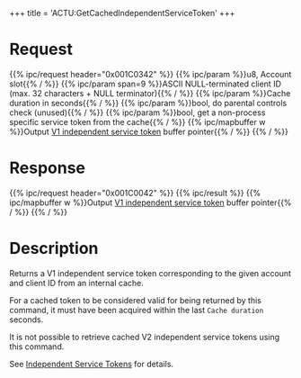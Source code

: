 +++
title = 'ACTU:GetCachedIndependentServiceToken'
+++

# Request

{{% ipc/request header="0x001C0342" %}}
{{% ipc/param %}}u8, Account slot{{% / %}}
{{% ipc/param span=9 %}}ASCII NULL-terminated client ID (max. 32 characters + NULL terminator){{% / %}}
{{% ipc/param %}}Cache duration in seconds{{% / %}}
{{% ipc/param %}}bool, do parental controls check (unused){{% / %}}
{{% ipc/param %}}bool, get a non-process specific service token from the cache{{% / %}}
{{% ipc/mapbuffer w %}}Output [V1 independent service token](ACT_Services#v1_independent_service_token "wikilink") buffer pointer{{% / %}}
{{% / %}}

# Response

{{% ipc/request header="0x001C0042" %}}
{{% ipc/result %}}
{{% ipc/mapbuffer w %}}Output [V1 independent service token](ACT_Services#v1_independent_service_token "wikilink") buffer pointer{{% / %}}
{{% / %}}

# Description

Returns a V1 independent service token corresponding to the given account and client ID from an internal cache.

For a cached token to be considered valid for being returned by this command, it must have been acquired within the last `Cache duration` seconds.

It is not possible to retrieve cached V2 independent service tokens using this command.

See [Independent Service Tokens](ACT_Services#independent_service_tokens "wikilink") for details.
